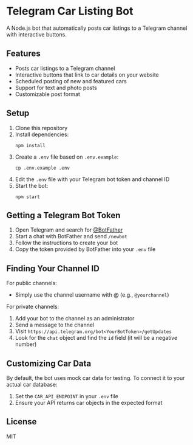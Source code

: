 # Telegram Car Listing Bot

A Node.js bot that automatically posts car listings to a Telegram channel with interactive buttons.

## Features

- Posts car listings to a Telegram channel
- Interactive buttons that link to car details on your website
- Scheduled posting of new and featured cars
- Support for text and photo posts
- Customizable post format

## Setup

1. Clone this repository
2. Install dependencies:
   ```
   npm install
   ```
3. Create a `.env` file based on `.env.example`:
   ```
   cp .env.example .env
   ```
4. Edit the `.env` file with your Telegram bot token and channel ID
5. Start the bot:
   ```
   npm start
   ```

## Getting a Telegram Bot Token

1. Open Telegram and search for [@BotFather](https://t.me/BotFather)
2. Start a chat with BotFather and send `/newbot`
3. Follow the instructions to create your bot
4. Copy the token provided by BotFather into your `.env` file

## Finding Your Channel ID

For public channels:
- Simply use the channel username with @ (e.g., `@yourchannel`)

For private channels:
1. Add your bot to the channel as an administrator
2. Send a message to the channel
3. Visit `https://api.telegram.org/bot<YourBotToken>/getUpdates`
4. Look for the `chat` object and find the `id` field (it will be a negative number)

## Customizing Car Data

By default, the bot uses mock car data for testing. To connect it to your actual car database:

1. Set the `CAR_API_ENDPOINT` in your `.env` file
2. Ensure your API returns car objects in the expected format

## License

MIT
